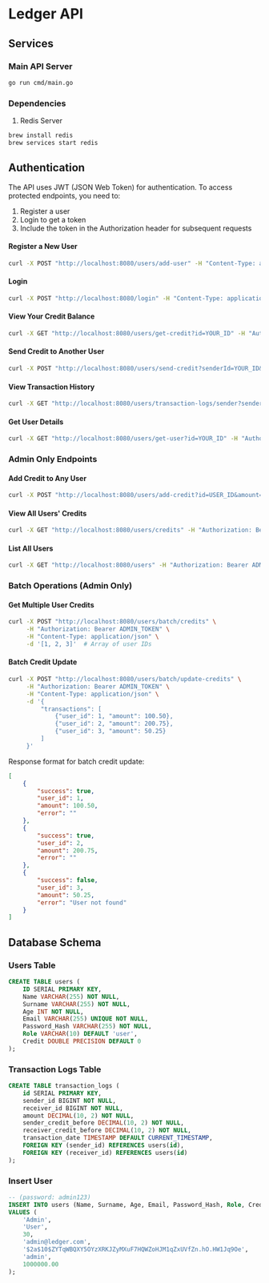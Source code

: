 # Ledger API

## Services

### Main API Server
```bash
go run cmd/main.go
```

### Dependencies
1. Redis Server
```bash
brew install redis
brew services start redis
```

## Authentication

The API uses JWT (JSON Web Token) for authentication. To access protected endpoints, you need to:
1. Register a user
2. Login to get a token
3. Include the token in the Authorization header for subsequent requests

#### Register a New User
```bash
curl -X POST "http://localhost:8080/users/add-user" -H "Content-Type: application/json" -d '{"name": "John", "surname": "Doe", "age": 30, "email": "john@example.com", "password": "password123"}'
```

#### Login
```bash
curl -X POST "http://localhost:8080/login" -H "Content-Type: application/json" -d '{"email": "john@example.com", "password": "password123"}'
```

#### View Your Credit Balance
```bash
curl -X GET "http://localhost:8080/users/get-credit?id=YOUR_ID" -H "Authorization: Bearer YOUR_TOKEN"
```

#### Send Credit to Another User
```bash
curl -X POST "http://localhost:8080/users/send-credit?senderId=YOUR_ID&receiverId=RECEIVER_ID&amount=50" -H "Authorization: Bearer YOUR_TOKEN"
```

#### View Transaction History
```bash
curl -X GET "http://localhost:8080/users/transaction-logs/sender?senderId=YOUR_ID&date=2024-03-20" -H "Authorization: Bearer YOUR_TOKEN"
```

#### Get User Details
```bash
curl -X GET "http://localhost:8080/users/get-user?id=YOUR_ID" -H "Authorization: Bearer YOUR_TOKEN"
```

### Admin Only Endpoints

#### Add Credit to Any User
```bash
curl -X POST "http://localhost:8080/users/add-credit?id=USER_ID&amount=100" -H "Authorization: Bearer ADMIN_TOKEN"
```

#### View All Users' Credits
```bash
curl -X GET "http://localhost:8080/users/credits" -H "Authorization: Bearer ADMIN_TOKEN"
```

#### List All Users
```bash
curl -X GET "http://localhost:8080/users" -H "Authorization: Bearer ADMIN_TOKEN"
```

### Batch Operations (Admin Only)

#### Get Multiple User Credits
```bash
curl -X POST "http://localhost:8080/users/batch/credits" \
     -H "Authorization: Bearer ADMIN_TOKEN" \
     -H "Content-Type: application/json" \
     -d '[1, 2, 3]'  # Array of user IDs
```

#### Batch Credit Update
```bash
curl -X POST "http://localhost:8080/users/batch/update-credits" \
     -H "Authorization: Bearer ADMIN_TOKEN" \
     -H "Content-Type: application/json" \
     -d '{
         "transactions": [
             {"user_id": 1, "amount": 100.50},
             {"user_id": 2, "amount": 200.75},
             {"user_id": 3, "amount": 50.25}
         ]
     }'
```

Response format for batch credit update:
```json
[
    {
        "success": true,
        "user_id": 1,
        "amount": 100.50,
        "error": ""
    },
    {
        "success": true,
        "user_id": 2,
        "amount": 200.75,
        "error": ""
    },
    {
        "success": false,
        "user_id": 3,
        "amount": 50.25,
        "error": "User not found"
    }
]
```

## Database Schema

### Users Table
```sql
CREATE TABLE users (
    ID SERIAL PRIMARY KEY,
    Name VARCHAR(255) NOT NULL,
    Surname VARCHAR(255) NOT NULL,
    Age INT NOT NULL,
    Email VARCHAR(255) UNIQUE NOT NULL,
    Password_Hash VARCHAR(255) NOT NULL,
    Role VARCHAR(10) DEFAULT 'user',
    Credit DOUBLE PRECISION DEFAULT 0
);
```

### Transaction Logs Table
```sql
CREATE TABLE transaction_logs (
    id SERIAL PRIMARY KEY,
    sender_id BIGINT NOT NULL,
    receiver_id BIGINT NOT NULL,
    amount DECIMAL(10, 2) NOT NULL,
    sender_credit_before DECIMAL(10, 2) NOT NULL,
    receiver_credit_before DECIMAL(10, 2) NOT NULL,
    transaction_date TIMESTAMP DEFAULT CURRENT_TIMESTAMP,
    FOREIGN KEY (sender_id) REFERENCES users(id),
    FOREIGN KEY (receiver_id) REFERENCES users(id)
);
```

### Insert User
```sql
-- (password: admin123)
INSERT INTO users (Name, Surname, Age, Email, Password_Hash, Role, Credit) 
VALUES (
    'Admin',
    'User',
    30,
    'admin@ledger.com',
    '$2a$10$ZYTqWBQXY5OYzXRKJZyMXuF7HQWZoHJM1qZxUVfZn.hO.HW1Jq9Oe',
    'admin',
    1000000.00
);
```